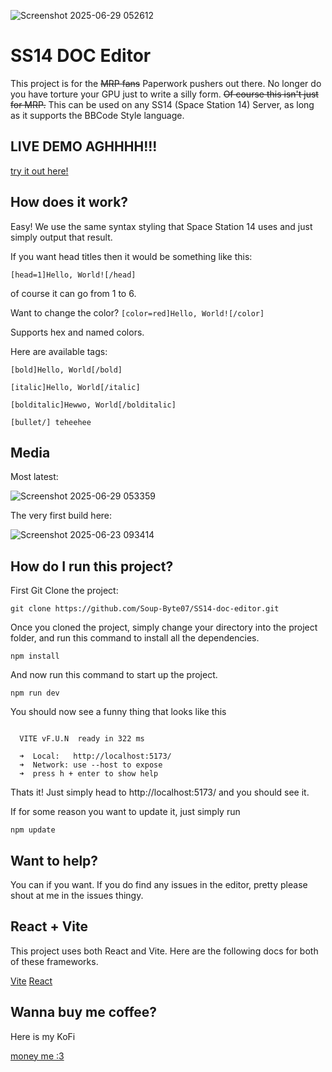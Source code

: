 

![Screenshot 2025-06-29 052612](https://github.com/user-attachments/assets/460a70c0-3b4f-4a47-b0da-378994b3fd4d)

# SS14 DOC Editor

This project is for the <del>MRP fans</del> Paperwork pushers out there. No longer do you have torture your GPU just to write
a silly form. <del>Of course this isn't just for MRP.</del> This can be used on any SS14 (Space Station 14) Server, as long as it supports
the BBCode Style language.

## LIVE DEMO AGHHHH!!!

[try it out here!](https://soup-byte07.github.io/SS14-doc-editor/)

## How does it work?

Easy! We use the same syntax styling that Space Station 14 uses and just simply output that result.

If you want head titles then it would be something like this:

``
[head=1]Hello, World![/head]
``

of course it can go from 1 to 6.

Want to change the color?
``
[color=red]Hello, World![/color]
``

Supports hex and named colors.

Here are available tags:

``
[bold]Hello, World[/bold]
``

``
[italic]Hello, World[/italic]
``

``
[bolditalic]Hewwo, World[/bolditalic]
``

``
[bullet/] teheehee
``

## Media

Most latest:

![Screenshot 2025-06-29 053359](https://github.com/user-attachments/assets/074d64d5-fdff-4c33-b91d-c5cc45480e29)


The very first build here:

![Screenshot 2025-06-23 093414](https://github.com/user-attachments/assets/c177df6d-bbc5-4e07-956f-095ec567a484)

## How do I run this project?

First Git Clone the project:

`git clone https://github.com/Soup-Byte07/SS14-doc-editor.git`

Once you cloned the project, simply change your directory into the project folder,
and run this command to install all the dependencies.

`npm install`

And now run this command to start up the project.

`npm run dev`

You should now see a funny thing that looks like this

```

  VITE vF.U.N  ready in 322 ms

  ➜  Local:   http://localhost:5173/
  ➜  Network: use --host to expose
  ➜  press h + enter to show help

```

Thats it! Just simply head to http://localhost:5173/ and you should see it.

If for some reason you want to update it, just simply run

`npm update`

## Want to help?

You can if you want.
If you do find any issues in the editor, pretty please shout at me in the issues thingy.

## React + Vite

This project uses both React and Vite. Here are the following docs for both of these frameworks.

[Vite](https://vite.dev/)
[React](https://react.dev/)


## Wanna buy me coffee?

Here is my KoFi

[money me :3](https://ko-fi.com/soupbyte)


